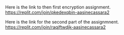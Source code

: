Here is the link to then first encryption assignment. 
https://replit.com/join/pkedexqbin-aasinecassara2

Here is the link for the second part of the assignmnent.
https://replit.com/join/raqjftwdjk-aasinecassara2
